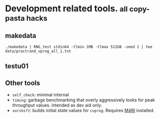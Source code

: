 
Development related tools.  <small>all copy-pasta hacks</small>
======================================

## makedata


`./makedata | RNG_test stdin64 -tlmin 1MB -tlmax 512GB -seed 1 | tee data/practrand_vprng_all_1.txt`

## testu01


## Other tools


* `self_check`: minimal internal 
* `timing`:  garbage benchmarking that overly aggressively looks for peak throughput values. intended as dev aid only.
* `xorshift`: builds initial state values for `cvprng`. Requires [M4RI](https://github.com/malb/m4ri) installed. 


